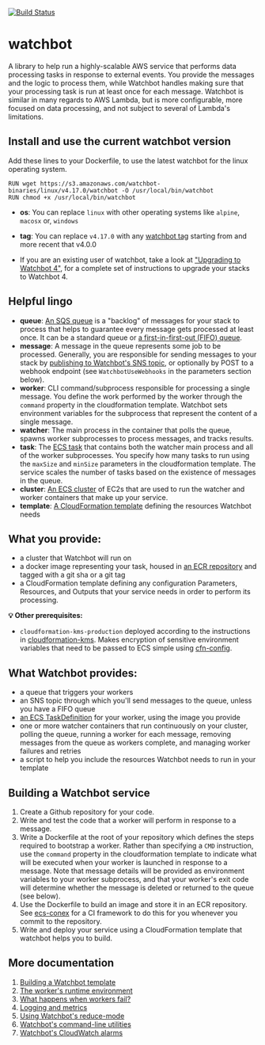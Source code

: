 [![Build Status](https://travis-ci.org/mapbox/ecs-watchbot.svg?branch=master)](https://travis-ci.org/mapbox/ecs-watchbot)

# watchbot

A library to help run a highly-scalable AWS service that performs data processing tasks in response to external events. You provide the messages and the logic to process them, while Watchbot handles making sure that your processing task is run at least once for each message. Watchbot is similar in many regards to AWS Lambda, but is more configurable, more focused on data processing, and not subject to several of Lambda's limitations.

## Install and use the current watchbot version

Add these lines to your Dockerfile, to use the latest watchbot for the linux operating system.

```
RUN wget https://s3.amazonaws.com/watchbot-binaries/linux/v4.17.0/watchbot -O /usr/local/bin/watchbot
RUN chmod +x /usr/local/bin/watchbot
```
* **os**: You can replace `linux` with other operating systems like `alpine`, `macosx` or, `windows`
* **tag**: You can replace `v4.17.0`  with any [watchbot tag](https://github.com/mapbox/ecs-watchbot/releases) starting from and more recent that v4.0.0

* If you are an existing user of watchbot, take a look at ["Upgrading to Watchbot 4"](https://github.com/mapbox/ecs-watchbot/blob/master/docs/upgrading-to-watchbot4.md), for a complete set of instructions to upgrade your stacks to Watchbot 4.

## Helpful lingo

- **queue**: [An SQS queue](http://docs.aws.amazon.com/AWSSimpleQueueService/latest/SQSDeveloperGuide/SQSConcepts.html) is a "backlog" of messages for your stack to process that helps to guarantee every message gets processed at least once. It can be a standard queue or [a first-in-first-out (FIFO) queue](https://docs.aws.amazon.com/AWSSimpleQueueService/latest/SQSDeveloperGuide/FIFO-queues.html).
- **message**: A message in the queue represents some job to be processed. Generally, you are responsible for sending messages to your stack by [publishing to Watchbot's SNS topic](http://docs.aws.amazon.com/sns/latest/dg/PublishTopic.html), or optionally by POST to a webhook endpoint (see `WatchbotUseWebhooks` in the parameters section below).
- **worker**: CLI command/subprocess responsible for processing a single message. You define the work performed by the worker through the `command` property in the cloudformation template. Watchbot sets environment variables for the subprocess that represent the content of a single message.
- **watcher**: The main process in the container that polls the queue, spawns worker subprocesses to process messages, and tracks results.
- **task**: The [ECS task](https://docs.aws.amazon.com/AmazonECS/latest/developerguide/task_defintions.html) that contains both the watcher main process and all of the worker subprocesses. You specify how many tasks to run using the `maxSize` and `minSize` parameters in the cloudformation template. The service scales the number of tasks based on the existence of messages in the queue.
- **cluster**: [An ECS cluster](http://docs.aws.amazon.com/AmazonECS/latest/developerguide/ECS_clusters.html) of EC2s that are used to run the watcher and worker containers that make up your service.
- **template**: [A CloudFormation template](http://docs.aws.amazon.com/AWSCloudFormation/latest/UserGuide/cfn-whatis-concepts.html#d0e3428) defining the resources Watchbot needs

## What you provide:

- a cluster that Watchbot will run on
- a docker image representing your task, housed in [an ECR repository](http://docs.aws.amazon.com/AmazonECR/latest/userguide/Repositories.html) and tagged with a git sha or a git tag
- a CloudFormation template defining any configuration Parameters, Resources, and Outputs that your service needs in order to perform its processing.

**:bulb: Other prerequisites:**

- `cloudformation-kms-production` deployed according to the instructions in [cloudformation-kms](https://github.com/mapbox/cloudformation-kms). Makes encryption of sensitive environment variables that need to be passed to ECS simple using [cfn-config](https://github.com/mapbox/cfn-config).

## What Watchbot provides:

- a queue that triggers your workers
- an SNS topic through which you'll send messages to the queue, unless you have a FIFO queue
- [an ECS TaskDefinition](http://docs.aws.amazon.com/AmazonECS/latest/developerguide/task_defintions.html) for your worker, using the image you provide
- one or more watcher containers that run continuously on your cluster, polling the queue, running a worker for each message, removing messages from the queue as workers complete, and managing worker failures and retries
- a script to help you include the resources Watchbot needs to run in your template


## Building a Watchbot service

1. Create a Github repository for your code.
2. Write and test the code that a worker will perform in response to a message.
3. Write a Dockerfile at the root of your repository which defines the steps required to bootstrap a worker. Rather than specifying a `CMD` instruction, use the `command` property in the cloudformation template to indicate what will be executed when your worker is launched in response to a message. Note that message details will be provided as environment variables to your worker subprocess, and that your worker's exit code will determine whether the message is deleted or returned to the queue (see below).
4. Use the Dockerfile to build an image and store it in an ECR repository. See [ecs-conex](https://github.com/mapbox/ecs-conex) for a CI framework to do this for you whenever you commit to the repository.
5. Write and deploy your service using a CloudFormation template that watchbot helps you to build.

## More documentation

1. [Building a Watchbot template](./docs/building-a-template.md)
2. [The worker's runtime environment](./docs/worker-runtime-details.md)
3. [What happens when workers fail?](./docs/worker-retry-cycle.md)
4. [Logging and metrics](./docs/logging-and-metrics.md)
5. [Using Watchbot's reduce-mode](./docs/reduce-mode.md)
6. [Watchbot's command-line utilities](./docs/command-line-utilities.md)
7. [Watchbot's CloudWatch alarms](./docs/alarms.md)
